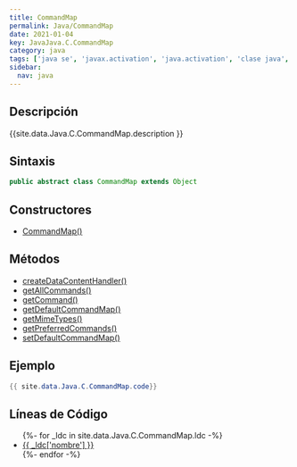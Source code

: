 ```yaml
---
title: CommandMap
permalink: Java/CommandMap
date: 2021-01-04
key: JavaJava.C.CommandMap
category: java
tags: ['java se', 'javax.activation', 'java.activation', 'clase java', 'Java 1.6']
sidebar: 
  nav: java
---
```


## Descripción
{{site.data.Java.C.CommandMap.description }}

## Sintaxis
~~~java
public abstract class CommandMap extends Object
~~~

## Constructores
* [CommandMap()](/Java/CommandMap/CommandMap/)

## Métodos
* [createDataContentHandler()](/Java/CommandMap/createDataContentHandler)
* [getAllCommands()](/Java/CommandMap/getAllCommands)
* [getCommand()](/Java/CommandMap/getCommand)
* [getDefaultCommandMap()](/Java/CommandMap/getDefaultCommandMap)
* [getMimeTypes()](/Java/CommandMap/getMimeTypes)
* [getPreferredCommands()](/Java/CommandMap/getPreferredCommands)
* [setDefaultCommandMap()](/Java/CommandMap/setDefaultCommandMap)

## Ejemplo
~~~java
{{ site.data.Java.C.CommandMap.code}}
~~~

## Líneas de Código
<ul>
{%- for _ldc in site.data.Java.C.CommandMap.ldc -%}
   <li>
       <a href="{{_ldc['url'] }}">{{ _ldc['nombre'] }}</a>
   </li>
{%- endfor -%}
</ul>
